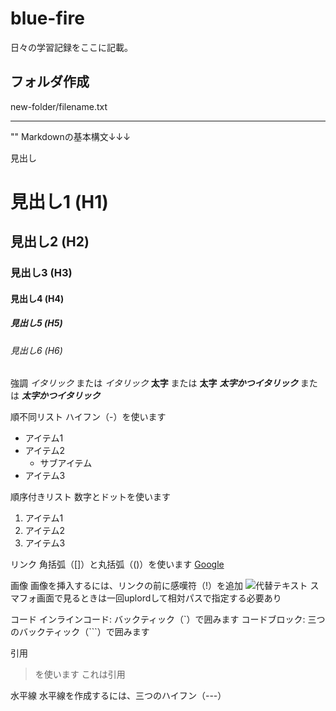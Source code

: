 # blue-fire
日々の学習記録をここに記載。

## フォルダ作成
new-folder/filename.txt

---
"" Markdownの基本構文↓↓↓

見出し
# 見出し1 (H1)
## 見出し2 (H2)
### 見出し3 (H3)
#### 見出し4 (H4)
##### 見出し5 (H5)
###### 見出し6 (H6)

強調
*イタリック* または _イタリック_
**太字** または __太字__
***太字かつイタリック*** または ___太字かつイタリック___

順不同リスト
ハイフン（-）を使います
- アイテム1
- アイテム2
  - サブアイテム
- アイテム3

順序付きリスト
数字とドットを使います
1. アイテム1
2. アイテム2
3. アイテム3

リンク
角括弧（[]）と丸括弧（()）を使います
[Google](https://www.google.com)

画像
画像を挿入するには、リンクの前に感嘆符（!）を追加
![代替テキスト](画像のURL)
スマフォ画面で見るときは一回uplordして相対パスで指定する必要あり

コード
インラインコード: バックティック（`）で囲みます
コードブロック: 三つのバックティック（```）で囲みます

引用
>を使います
> これは引用

水平線
水平線を作成するには、三つのハイフン（---）






